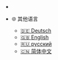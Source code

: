 * []()

* 🌐 其他语言
  * [:de: Deutsch](/README)
  * [:gb: English](/_en/)
  * [:ru: русский](/_ru/)
  * [:cn: 简体中文](/_zh-cn/)